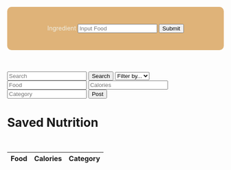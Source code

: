 
<head>
	<script src="https://ajax.googleapis.com/ajax/libs/jquery/3.6.1/jquery.min.js"></script>
</head>


<script>

function getFood(){
    let inputFood = document.getElementById("inputFood").value;
    return inputFood;
}

function findCalories(foodName) {
    result = document.getElementById("findCaloriesResult");

    // Fetch data from API
    fetch('https://csatri1.tk/api/nutrition/findCalories/"'+foodName+'"')
    .then(response => response.json())
    .then(data => {

        console.log(data);

        result.innerHTML = "calories in one serving of " + foodName + ": " + data.findCalories + " cal";
    })
}

</script>



<div style="background-color: #DFB379; text-align: center; vertical-align: middle; padding: 40px; margin-top: 30px; border-radius: 10px;">
    <w>Ingredient</w>
    <input id="inputFood" placeholder="Input Food">
    <button onclick="findCalories(getFood())">Submit</button>
</div>

<div style=" text-align:center; vertical-align: middle; padding:10px; margin-top:30px">
    <w id="findCaloriesResult"></w>
</div>

<style>
w { color: #eeeee4 }
</style>







<input id="search" placeholder="Search">
<button onclick="search()">Search</button>
<select id="filter">
	<option>Filter by...</option>
	<option>food</option>
	<option>category</option>
</select>

<input id="food" placeholder="Food">
<input id="calories" placeholder="Calories">
<input id="category" placeholder="Category">
<button onclick="post()">Post</button>


<!-- Create table to display question posts -->
<body>
<h1 class="text-center m-5 text-success">Saved Nutrition</h1>
     <br>
    <div class="table-responsive mx-5">
        <table class="table table-hover table-bordered border-secondary mb-5">
            <thead>
                <tr>
                    <th scope="col">Food</th>
                    <th scope="col">Calories</th>
                    <th scope="col">Category</th>
                </tr>
            </thead>
            <tbody class="table-group-divider" id="foods">
            </tbody>
        </table>
    </div>
 	<script>
        // prepare fetch urls
        // const club_url = "http://localhost:8192/api/club";
        const nut_url = "https://csatri1.tk/api/nut";
        const get_url = nut_url + "/";
        const nutContainer = document.getElementById("nut");
        // prepare fetch GET options
        const options = {
            method: 'GET', // *GET, POST, PUT, DELETE, etc.
            // mode: 'cors', // no-cors, *cors, same-origin
            cache: 'default', // *default, no-cache, reload, force-cache, only-if-cached
            // credentials: 'same-origin', // include, same-origin, omit
            headers: {
            'Content-Type': 'application/json'
            // 'Content-Type': 'application/x-www-form-urlencoded',
            },
        };
        // fetch the API
        fetch(get_url, options)
            // response is a RESTful "promise" on any successful fetch
            .then(response => {
            // check for response errors
            if (response.status !== 200) {
                error('GET API response failure: ' + response.status);
                return;
            }
            // valid response will have JSON data
            response.json().then(data => {
                for (const row of data) {
                    console.log(row);
                    // columns
                    const tr = document.createElement("tr");
                    const food = document.createElement("td");
                    const calories = document.createElement("td");
                    const category = document.createElement("td");
                    food.innerHTML = row.food;
                    calories.innerHTML = row.calories;
                    category.innerHTML = row.category;
                    // add all columns to the row
                    tr.appendChild(food);
                    tr.appendChild(calories);
                    tr.appendChild(category);
                    // add row to table
                    nutContainer.appendChild(tr);
                }    
            })
        })
        // catch fetch errors (ie Nginx ACCESS to server blocked)
        .catch(err => {
            error(err + " " + get_url);
        });
        // Something went wrong with actions or responses
        function error(err) {
            // log as Error in console
            console.error(err);
            // append error to resultContainer
            const tr = document.createElement("tr");
            const td = document.createElement("td");
            td.innerHTML = err;
            tr.appendChild(td);
            nutContainer.appendChild(tr);
        }
    </script>
<body>




